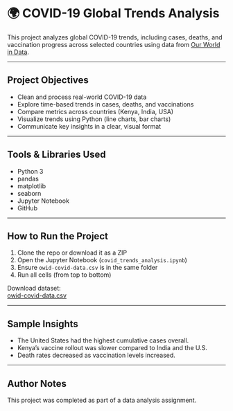 # 🌍 COVID-19 Global Trends Analysis

This project analyzes global COVID-19 trends, including cases, deaths, and vaccination progress across selected countries using data from [Our World in Data](https://ourworldindata.org/coronavirus).

---

##  Project Objectives

- Clean and process real-world COVID-19 data
- Explore time-based trends in cases, deaths, and vaccinations
- Compare metrics across countries (Kenya, India, USA)
- Visualize trends using Python (line charts, bar charts)
- Communicate key insights in a clear, visual format

---

##  Tools & Libraries Used

- Python 3
- pandas
- matplotlib
- seaborn
- Jupyter Notebook
- GitHub

---

##  How to Run the Project

1. Clone the repo or download it as a ZIP
2. Open the Jupyter Notebook (`covid_trends_analysis.ipynb`)
3. Ensure `owid-covid-data.csv` is in the same folder
4. Run all cells (from top to bottom)

Download dataset:  
[owid-covid-data.csv](https://covid.ourworldindata.org/data/owid-covid-data.csv)

---

##  Sample Insights

- The United States had the highest cumulative cases overall.
- Kenya’s vaccine rollout was slower compared to India and the U.S.
- Death rates decreased as vaccination levels increased.

---

##  Author Notes

This project was completed as part of a data analysis assignment.  
